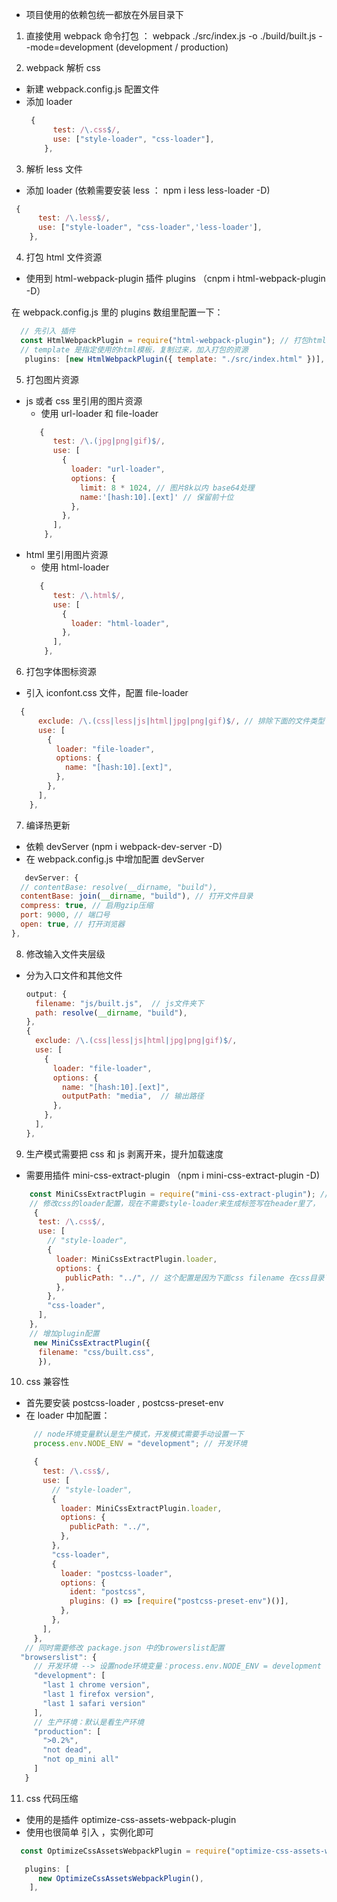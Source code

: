 - 项目使用的依赖包统一都放在外层目录下

1. 直接使用 webpack 命令打包 ： webpack ./src/index.js -o ./build/built.js --mode=development (development / production)

2. webpack 解析 css

- 新建 webpack.config.js 配置文件
- 添加 loader
  ```javascript
   {
        test: /\.css$/,
        use: ["style-loader", "css-loader"],
      },
  ```

3.  解析 less 文件

- 添加 loader (依赖需要安装 less ： npm i less less-loader -D)

```javascript
 {
      test: /\.less$/,
      use: ["style-loader", "css-loader",'less-loader'],
    },
```

4. 打包 html 文件资源

- 使用到 html-webpack-plugin 插件 plugins （cnpm i html-webpack-plugin -D）

在 webpack.config.js 里的 plugins 数组里配置一下：

```javascript
  // 先引入 插件
  const HtmlWebpackPlugin = require("html-webpack-plugin"); // 打包html的插件
  // template 是指定使用的html模板，复制过来，加入打包的资源
   plugins: [new HtmlWebpackPlugin({ template: "./src/index.html" })],
```

5. 打包图片资源

- js 或者 css 里引用的图片资源
  - 使用 url-loader 和 file-loader
  ```javascript
     {
        test: /\.(jpg|png|gif)$/,
        use: [
          {
            loader: "url-loader",
            options: {
              limit: 8 * 1024, // 图片8k以内 base64处理
              name:'[hash:10].[ext]' // 保留前十位
            },
          },
        ],
      },
  ```
- html 里引用图片资源
  - 使用 html-loader
  ```javascript
     {
        test: /\.html$/,
        use: [
          {
            loader: "html-loader",
          },
        ],
      },
  ```

6. 打包字体图标资源

- 引入 iconfont.css 文件，配置 file-loader

```javascript
  {
      exclude: /\.(css|less|js|html|jpg|png|gif)$/, // 排除下面的文件类型
      use: [
        {
          loader: "file-loader",
          options: {
            name: "[hash:10].[ext]",
          },
        },
      ],
    },
```

7. 编译热更新

- 依赖 devServer (npm i webpack-dev-server -D)
- 在 webpack.config.js 中增加配置 devServer

```javascript
   devServer: {
  // contentBase: resolve(__dirname, "build"),
  contentBase: join(__dirname, "build"), // 打开文件目录
  compress: true, // 启用gzip压缩
  port: 9000, // 端口号
  open: true, // 打开浏览器
},
```

8. 修改输入文件夹层级

- 分为入口文件和其他文件
  ```javascript
  output: {
    filename: "js/built.js",  // js文件夹下
    path: resolve(__dirname, "build"),
  },
  {
    exclude: /\.(css|less|js|html|jpg|png|gif)$/,
    use: [
      {
        loader: "file-loader",
        options: {
          name: "[hash:10].[ext]",
          outputPath: "media",  // 输出路径
        },
      },
    ],
  },
  ```

9. 生产模式需要把 css 和 js 剥离开来，提升加载速度

- 需要用插件 mini-css-extract-plugin （npm i mini-css-extract-plugin -D)

```javascript
    const MiniCssExtractPlugin = require("mini-css-extract-plugin"); // 将js 处理的css文件 打包生成一个单独的css文件，link进html中
    // 修改css的loader配置，现在不需要style-loader来生成标签写在header里了，
     {
      test: /\.css$/,
      use: [
        // "style-loader",
        {
          loader: MiniCssExtractPlugin.loader,
          options: {
            publicPath: "../", // 这个配置是因为下面css filename 在css目录下，所以需要返回上级目录
          },
        },
        "css-loader",
      ],
    },
    // 增加plugin配置
     new MiniCssExtractPlugin({
      filename: "css/built.css",
      }),
```

10. css 兼容性

- 首先要安装 postcss-loader , postcss-preset-env
- 在 loader 中加配置：

```javascript
     // node环境变量默认是生产模式，开发模式需要手动设置一下
     process.env.NODE_ENV = "development"; // 开发环境

     {
       test: /\.css$/,
       use: [
         // "style-loader",
         {
           loader: MiniCssExtractPlugin.loader,
           options: {
             publicPath: "../",
           },
         },
         "css-loader",
         {
           loader: "postcss-loader",
           options: {
             ident: "postcss",
             plugins: () => [require("postcss-preset-env")()],
           },
         },
       ],
     },
   // 同时需要修改 package.json 中的browerslist配置
  "browserslist": {
     // 开发环境 --> 设置node环境变量：process.env.NODE_ENV = development
     "development": [
       "last 1 chrome version",
       "last 1 firefox version",
       "last 1 safari version"
     ],
     // 生产环境：默认是看生产环境
     "production": [
       ">0.2%",
       "not dead",
       "not op_mini all"
     ]
   }
```

11. css 代码压缩

- 使用的是插件 optimize-css-assets-webpack-plugin
- 使用也很简单 引入 ，实例化即可

```javascript
  const OptimizeCssAssetsWebpackPlugin = require("optimize-css-assets-webpack-plugin");

   plugins: [
      new OptimizeCssAssetsWebpackPlugin(),
    ],
```
